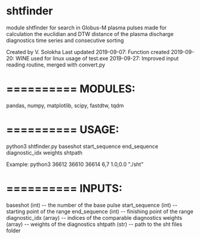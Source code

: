 # shtfinder

module shtfinder for search in Globus-M plasma pulses
made for calculation the euclidian and DTW distance of the 
plasma discharge diagnostics time series and consecutive sorting

Created by V. Solokha
Last updated    2019-09-07: Function created
                2019-09-20: WINE used for linux usage of test.exe 
                2019-09-27: Improved input reading routine, merged with convert.py

==========
MODULES:
==========

pandas, numpy, matplotlib, scipy, fastdtw, tqdm

==========
USAGE:
==========
python3 shtfinder.py baseshot start_sequence end_sequence diagnostic_idx weights shtpath

Example: python3 36612 36610 36614 6,7 1.0,0.0 "./sht"

==========
INPUTS:
==========

baseshot (int)         -- the number of the base pulse
start_sequence (int)   -- starting point of the range
end_sequence (int)     -- finishing point of the range 
diagnostic_idx (array) -- indices of the comparable diagnostics 
weights (array)        -- weights of the diagnostics
shtpath (str)          -- path to the sht files folder
